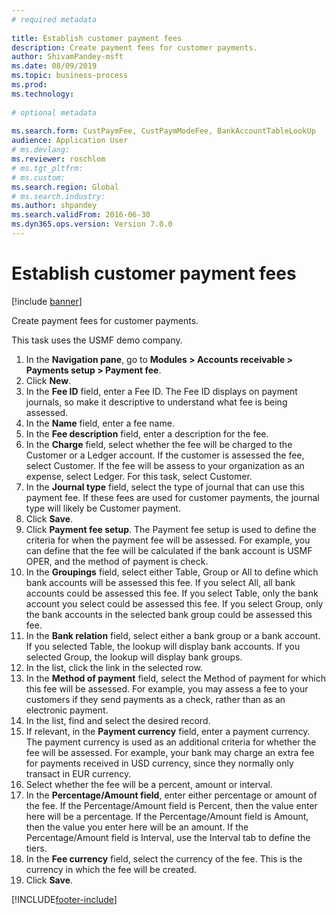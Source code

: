 ```yaml
--- 
# required metadata 
 
title: Establish customer payment fees
description: Create payment fees for customer payments. 
author: ShivamPandey-msft
ms.date: 08/09/2019
ms.topic: business-process 
ms.prod:  
ms.technology:  
 
# optional metadata 
 
ms.search.form: CustPaymFee, CustPaymModeFee, BankAccountTableLookUp   
audience: Application User 
# ms.devlang:  
ms.reviewer: roschlom
# ms.tgt_pltfrm:  
# ms.custom:  
ms.search.region: Global
# ms.search.industry: 
ms.author: shpandey
ms.search.validFrom: 2016-06-30 
ms.dyn365.ops.version: Version 7.0.0 
---
```

# Establish customer payment fees

[!include [banner](../../includes/banner.md)]

Create payment fees for customer payments.

This task uses the USMF demo company.

1. In the **Navigation pane**, go to **Modules > Accounts receivable > Payments setup > Payment fee**.
2. Click **New**.
3. In the **Fee ID** field, enter a Fee ID. The Fee ID displays on payment journals, so make it descriptive to understand what fee is being assessed.  
4. In the **Name** field, enter a fee name.
5. In the **Fee description** field, enter a description for the fee.
6. In the **Charge** field, select whether the fee will be charged to the Customer or a Ledger account. If the customer is assessed the fee, select Customer. If the fee will be assess to your organization as an expense, select Ledger. For this task, select Customer.  
7. In the **Journal type** field, select the type of journal that can use this payment fee. If these fees are used for customer payments, the journal type will likely be Customer payment.  
8. Click **Save**.
9. Click **Payment fee setup**. The Payment fee setup is used to define the criteria for when the payment fee will be assessed.  For example, you can define that the fee will be calculated if the bank account is USMF OPER, and the method of payment is check.  
10. In the **Groupings** field, select either Table, Group or All to define which bank accounts will be assessed this fee. If you select All, all bank accounts could be assessed this fee.  If you select Table, only the bank account you select could be assessed this fee. If you select Group, only the bank accounts in the selected bank group could be assessed this fee.  
11. In the **Bank relation** field, select either a bank group or a bank account. If you selected Table, the lookup will display bank accounts. If you selected Group, the lookup will display bank groups.  
12. In the list, click the link in the selected row.
13. In the **Method of payment** field, select the Method of payment for which this fee will be assessed. For example, you may assess a fee to your customers if they send payments as a check, rather than as an electronic payment.  
14. In the list, find and select the desired record.
15. If relevant, in the **Payment currency** field, enter a payment currency. The payment currency is used as an additional criteria for whether the fee will be assessed.  For example, your bank may charge an extra fee for payments received in USD currency, since they normally only transact in EUR currency.  
16. Select whether the fee will be a percent, amount or interval.
17. In the **Percentage/Amount field**, enter either percentage or amount of the fee. If the Percentage/Amount field is Percent, then the value enter here will be a percentage. If the Percentage/Amount field is Amount, then the value you enter here will be an amount. If the Percentage/Amount field is Interval, use the Interval tab to define the tiers.  
18. In the **Fee currency** field, select the currency of the fee. This is the currency in which the fee will be created.  
19. Click **Save**.



[!INCLUDE[footer-include](../../../includes/footer-banner.md)]